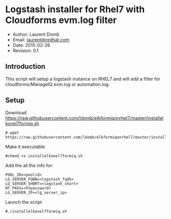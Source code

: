 Logstash installer for Rhel7 with Cloudforms evm.log filter
===========================================================
* Author: Laurent Domb
* Email: <laurent@redhat.com>
* Date: 2015-02-26
* Revision: 0.1


## Introduction
This script will setup a logstash instance on RHEL7 and will add a filter for cloudforms/ManageIQ evm.log or automation.log. 

## Setup
Download https://raw.githubusercontent.com/ldomb/elkformiqonrhel7/master/installelkonel7formiq.sh
```
# wget https://raw.githubusercontent.com/ldomb/elkformiqonrhel7/master/installelkonel7formiq.sh
```
Make it executable
```
#chmod +x installelkonel7formiq.sh
```
Add the all the info for:
```
POOL_ID=<poolid>
LG_SERVER_FQDN=<logstash_fqdh>
LG_SERVER_SHORT=<logstash_short>
HT_PASS=<htpassword>
LG_SERVER_IP=<lg_server_ip>
```
Launch the script
```
#./installelkonel7formiq.sh
```
